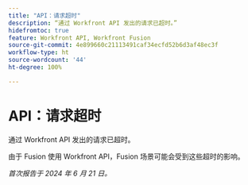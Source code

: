 ```yaml
---
title: "API：请求超时"
description: “通过 Workfront API 发出的请求已超时。”
hidefromtoc: true
feature: Workfront API, Workfront Fusion
source-git-commit: 4e899660c21113491caf34ecfd52b6d3af48ec3f
workflow-type: ht
source-wordcount: '44'
ht-degree: 100%

---
```



# API：请求超时

通过 Workfront API 发出的请求已超时。

由于 Fusion 使用 Workfront API，Fusion 场景可能会受到这些超时的影响。

_首次报告于 2024 年 6 月 21 日。_
